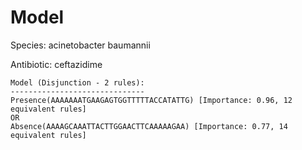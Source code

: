 
# Model

Species: acinetobacter baumannii

Antibiotic: ceftazidime

```
Model (Disjunction - 2 rules):
------------------------------
Presence(AAAAAAATGAAGAGTGGTTTTTACCATATTG) [Importance: 0.96, 12 equivalent rules]
OR
Absence(AAAAGCAAATTACTTGGAACTTCAAAAAGAA) [Importance: 0.77, 14 equivalent rules]

```

